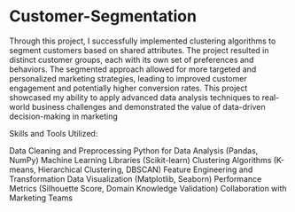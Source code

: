 # Customer-Segmentation

Through this project, I successfully implemented clustering algorithms to segment customers based on shared attributes. The project resulted in distinct customer groups, each with its own set of preferences and behaviors. The segmented approach allowed for more targeted and personalized marketing strategies, leading to improved customer engagement and potentially higher conversion rates. This project showcased my ability to apply advanced data analysis techniques to real-world business challenges and demonstrated the value of data-driven decision-making in marketing

Skills and Tools Utilized:

Data Cleaning and Preprocessing Python for Data Analysis (Pandas, NumPy) Machine Learning Libraries (Scikit-learn) Clustering Algorithms (K-means, Hierarchical Clustering, DBSCAN) Feature Engineering and Transformation Data Visualization (Matplotlib, Seaborn) Performance Metrics (Silhouette Score, Domain Knowledge Validation) Collaboration with Marketing Teams
